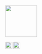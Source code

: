 
### <img src="[https://tenor.com/view/hello-hi-greeting-gif-14647175](https://c.tenor.com/_of49PJ8GosAAAAC/hello-hi.gif)" width="100">

<a href="https://www.linkedin.com/in/vadim-yadutov-4605a8226/">
  <img align="left" alt="LinkdeIn" width="22px" src="https://cdn.jsdelivr.net/npm/simple-icons@v3/icons/linkedin.svg" />
</a>
<a href="https://t.me/vadim951">
  <img align="left" alt="Abhishek's Telegram" width="22px" src="https://cdn.jsdelivr.net/npm/simple-icons@v3/icons/telegram.svg" />
</a>
